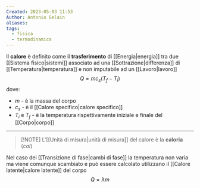 ```yaml
---
Created: 2023-05-03 11:53
Author: Antonio Gelain
aliases: 
tags:
  - fisica
  - termodinamica
---
```


Il **calore** è definito come il **trasferimento** di [[Energia|energia]] tra due [[Sistema fisico|sistemi]] associato ad una [[Sottrazione|differenza]] di [[Temperatura|temperatura]] e non imputabile ad un [[Lavoro|lavoro]]
$$Q = m c_{s}(T_{f} - T_{i})$$
dove:
- $m$ - è la massa del corpo
- $c_{s}$ - è il [[Calore specifico|calore specifico]]
- $T_{i}$ e $T_{f}$ - è la temperatura rispettivamente iniziale e finale del [[Corpo|corpo]]

---

> [!NOTE] L'[[Unità di misura|unità di misura]] del calore è la **caloria** (*cal*)

Nel caso dei [[Transizione di fase|cambi di fase]] la temperatura non varia ma viene comunque scambiato e può essere calcolato utilizzano il [[Calore latente|calore latente]] del corpo
$$Q = \lambda m$$

